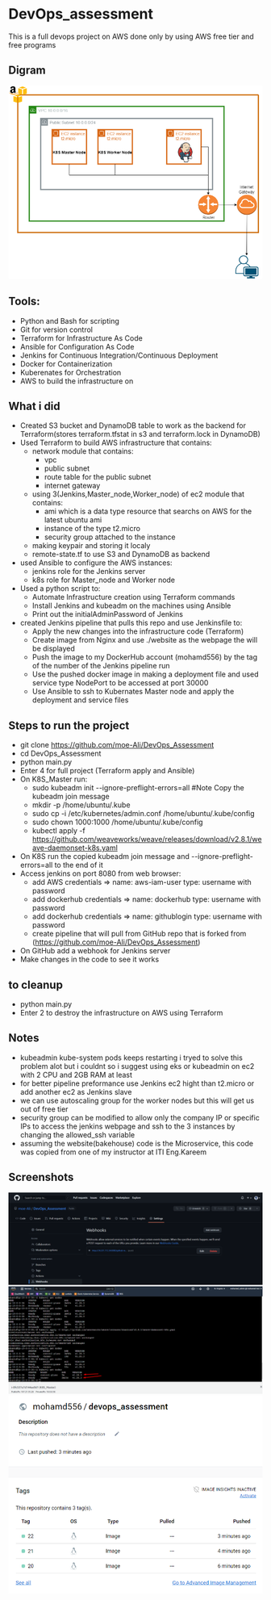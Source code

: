 # DevOps_assessment
This is a full devops project on AWS done only by using AWS free tier and free programs
## Digram
![digram](https://github.com/moe-Ali/DevOps_Assessment/blob/master/Diagram/AWS_Infrastructure.png)

## Tools:
- Python and Bash for scripting
- Git for version control
- Terraform for Infrastructure As Code
- Ansible for Configuration As Code
- Jenkins for Continuous Integration/Continuous Deployment
- Docker for Containerization
- Kuberenates for Orchestration
- AWS to build the infrastructure on
## What i did
- Created S3 bucket and DynamoDB table to work as the backend for Terraform(stores terraform.tfstat in s3 and terraform.lock in DynamoDB)
- Used Terraform to build AWS infrastructure that contains:
    - network module that contains:
        - vpc
        - public subnet
        - route table for the public subnet
        - internet gateway
    - using 3(Jenkins,Master_node,Worker_node) of ec2 module that contains:
        - ami which is a data type resource that searchs on AWS for the latest  ubuntu ami
        - instance of the type t2.micro
        - security group attached to the instance
    - making keypair and storing it localy
    - remote-state.tf to use S3 and DynamoDB as backend
- used Ansible to configure the AWS instances:
    - jenkins role for the Jenkins server
    - k8s role for Master_node and Worker node
- Used a python script to:
    - Automate Infrastructure creation using Terraform commands
    - Install Jenkins and kubeadm on the machines using Ansible
    - Print out the initialAdminPassword of Jenkins
- created Jenkins pipeline that pulls this repo and use Jenkinsfile to:
    - Apply the new changes into the infrastructure code (Terraform)
    - Create image from Nginx and use ./website as the webpage the will be displayed
    - Push the image to my DockerHub account (mohamd556) by the tag of the number of the Jenkins pipeline run
    - Use the pushed docker image in making a deployment file and used service type NodePort to be accessed at port 30000
    - Use Ansible to ssh to Kubernates Master node and apply the deployment and service files
## Steps to run the project
- git clone https://github.com/moe-Ali/DevOps_Assessment
- cd DevOps_Assessment
- python main.py
- Enter 4 for full project (Terraform apply and Ansible)
- On K8S_Master run:
    - sudo kubeadm init --ignore-preflight-errors=all #Note Copy the kubeadm join message
    - mkdir -p /home/ubuntu/.kube
    - sudo cp -i /etc/kubernetes/admin.conf /home/ubuntu/.kube/config
    - sudo chown 1000:1000 /home/ubuntu/.kube/config
    - kubectl apply -f https://github.com/weaveworks/weave/releases/download/v2.8.1/weave-daemonset-k8s.yaml
- On K8S run the copied kubeadm join message and --ignore-preflight-errors=all to the end of it
- Access jenkins on port 8080 from web browser:
    - add AWS credentials => name: aws-iam-user type: username with password
    - add dockerhub credentials => name: dockerhub type: username with password
    - add dockerhub credentials => name: githublogin type: username with password
    - create pipeline that will pull from GitHub repo that is forked from (https://github.com/moe-Ali/DevOps_Assessment)
- On GitHub add a webhook for Jenkins server
- Make changes in the code to see it works
## to cleanup
- python main.py
- Enter 2 to destroy the infrastructure on AWS using Terraform
## Notes
- kubeadmin kube-system pods keeps restarting i tryed to solve this problem alot but i couldnt so i suggest using eks or kubeadmin on ec2 with 2 CPU and 2GB RAM at least
- for better pipeline preformance use Jenkins ec2 hight than t2.micro or add another ec2 as Jenkins slave
- we can use autoscaling group for the worker nodes but this will get us out of free tier
- security group can be modified to allow only the company IP or specific IPs to access the jenkins webpage and ssh to the 3 instances by changing the allowed_ssh variable
- assuming the website(bakehouse) code is the Microservice, this code was copied from one of my instructor at ITI Eng.Kareem

## Screenshots
![webhook](https://github.com/moe-Ali/DevOps_Assessment/blob/master/screenshots/webhook.png)
![kubeadmin](https://github.com/moe-Ali/DevOps_Assessment/blob/master/screenshots/ready_kubeadm.png)
![dockerhub](https://github.com/moe-Ali/DevOps_Assessment/blob/master/screenshots/dockerhub_image.png)
